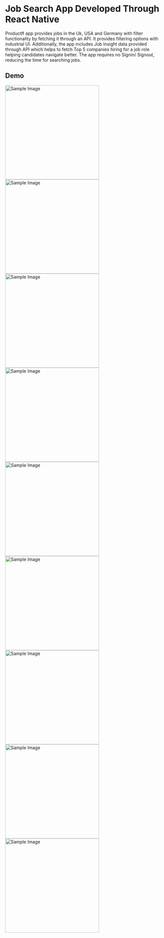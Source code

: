 # Job Search App Developed Through React Native

ProductIf app provides jobs in the Uk, USA and Germany with filter functionality by fetching it through an API. 
It provides filtering options with industrial UI. Additionally, the app includes Job Insight data provided through API which helps to fetch Top 5 companies hiring for a job role helping candidates navigate better. The app requires no Signin/ Signout, reducing the time for searching jobs.


## Demo

<img src="https://github.com/user-attachments/assets/8030c6bf-06db-4975-808b-0607a114f4df" alt="Sample Image" width="300" />

<img src="https://github.com/user-attachments/assets/88081e55-bc90-404f-84b9-43e6a2f1eed0" alt="Sample Image" width="300" />

<img src="https://github.com/user-attachments/assets/d1ac5448-7ecd-40fc-a2e8-95a11806425e" alt="Sample Image" width="300" />

<img src="https://github.com/user-attachments/assets/95cfc69a-4abc-4beb-89fd-15ec0d9ff0a6" alt="Sample Image" width="300" />

<img src="https://github.com/user-attachments/assets/15b207db-f7ff-4754-93ef-f62070da33c1" alt="Sample Image" width="300" />

<img src="https://github.com/user-attachments/assets/af02a4ec-f284-4b17-bca3-12cbe2658ded" alt="Sample Image" width="300" />

<img src="https://github.com/user-attachments/assets/929bea21-97bf-413b-8533-ae582f0b23eb" alt="Sample Image" width="300" />

<img src="https://github.com/user-attachments/assets/59d3a64f-9200-43ae-b6dd-037eaa444382" alt="Sample Image" width="300" />

<img src="https://github.com/user-attachments/assets/cd1baa15-87f1-4cee-b06b-29aebfec4559" alt="Sample Image" width="300" />


